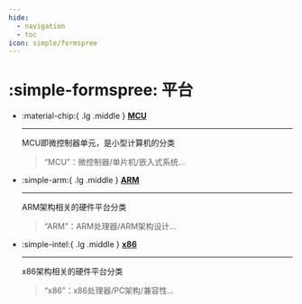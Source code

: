 ```yaml
---
hide:
  - navigation
  - toc
icon: simple/formspree
---
```


# :simple-formspree: 平台

<div class="grid cards" markdown>

- :material-chip:{ .lg .middle } [__MCU__](#)

    ---

    MCU即微控制器单元，是小型计算机的分类

    > “MCU”：微控制器/单片机/嵌入式系统…

- :simple-arm:{ .lg .middle } [__ARM__](#)

    ---

    ARM架构相关的硬件平台分类

    > “ARM”：ARM处理器/ARM架构设计…

- :simple-intel:{ .lg .middle } [__x86__](#)

    ---

    x86架构相关的硬件平台分类

    > “x86”：x86处理器/PC架构/兼容性…

</div>